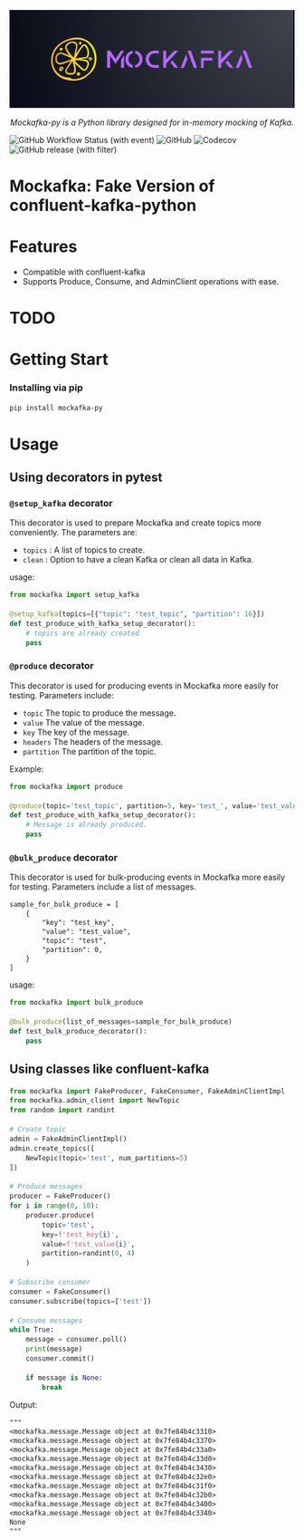 
![Alt text](banner.png)
<p align="center">
    <em>Mockafka-py is a Python library designed for in-memory mocking of Kafka.</em>
</p>

![GitHub Workflow Status (with event)](https://img.shields.io/github/actions/workflow/status/alm0ra/mockafka-py/python-app.yml)
![GitHub](https://img.shields.io/github/license/alm0ra/mockafka-py)
![Codecov](https://img.shields.io/codecov/c/github/alm0ra/mockafka-py)
![GitHub release (with filter)](https://img.shields.io/github/v/release/alm0ra/mockafka-py)



# Mockafka: Fake Version of confluent-kafka-python

# Features
- Compatible with confluent-kafka
- Supports Produce, Consume, and AdminClient operations with ease.

# TODO

# Getting Start

### Installing via pip

```bash
pip install mockafka-py
```

# Usage

## Using decorators in pytest

### `@setup_kafka` decorator 
This decorator is used to prepare Mockafka and create topics more conveniently. The parameters are:

- `topics` : A list of topics to create.
- `clean` : Option to have a clean Kafka or clean all data in Kafka.

usage: 
```python
from mockafka import setup_kafka

@setup_kafka(topics=[{"topic": "test_topic", "partition": 16}])
def test_produce_with_kafka_setup_decorator():
    # topics are already created
    pass
```

### `@produce` decorator 
This decorator is used for producing events in Mockafka more easily for testing. Parameters include:

- `topic` The topic to produce the message.
- `value` The value of the message.
- `key`  The key of the message.
- `headers` The headers of the message.
- `partition` The partition of the topic.

Example:
```python
from mockafka import produce

@produce(topic='test_topic', partition=5, key='test_', value='test_value1')
def test_produce_with_kafka_setup_decorator():
    # Message is already produced.
    pass
```

### `@bulk_produce` decorator 
This decorator is used for bulk-producing events in Mockafka more easily for testing. Parameters include a list of messages.
```
sample_for_bulk_produce = [
    {
        "key": "test_key",
        "value": "test_value",
        "topic": "test",
        "partition": 0,
    }
]
```

usage: 
```python
from mockafka import bulk_produce

@bulk_produce(list_of_messages=sample_for_bulk_produce)
def test_bulk_produce_decorator():
    pass
```

## Using classes like confluent-kafka
```python
from mockafka import FakeProducer, FakeConsumer, FakeAdminClientImpl
from mockafka.admin_client import NewTopic
from random import randint

# Create topic
admin = FakeAdminClientImpl()
admin.create_topics([
    NewTopic(topic='test', num_partitions=5)
])

# Produce messages
producer = FakeProducer()
for i in range(0, 10):
    producer.produce(
        topic='test',
        key=f'test_key{i}',
        value=f'test_value{i}',
        partition=randint(0, 4)
    )

# Subscribe consumer
consumer = FakeConsumer()
consumer.subscribe(topics=['test'])

# Consume messages
while True:
    message = consumer.poll()
    print(message)
    consumer.commit()

    if message is None:
        break
```

Output:
```
"""
<mockafka.message.Message object at 0x7fe84b4c3310>
<mockafka.message.Message object at 0x7fe84b4c3370>
<mockafka.message.Message object at 0x7fe84b4c33a0>
<mockafka.message.Message object at 0x7fe84b4c33d0>
<mockafka.message.Message object at 0x7fe84b4c3430>
<mockafka.message.Message object at 0x7fe84b4c32e0>
<mockafka.message.Message object at 0x7fe84b4c31f0>
<mockafka.message.Message object at 0x7fe84b4c32b0>
<mockafka.message.Message object at 0x7fe84b4c3400>
<mockafka.message.Message object at 0x7fe84b4c3340>
None
"""
```
